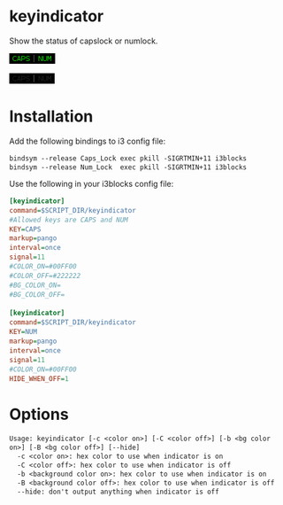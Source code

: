 # keyindicator

Show the status of capslock or numlock.

![](keyindicator-active.png)

![](keyindicator-inactive.png)

# Installation

Add the following bindings to i3 config file:

```
bindsym --release Caps_Lock exec pkill -SIGRTMIN+11 i3blocks
bindsym --release Num_Lock  exec pkill -SIGRTMIN+11 i3blocks
```

Use the following in your i3blocks config file:

``` ini
[keyindicator]
command=$SCRIPT_DIR/keyindicator
#Allowed keys are CAPS and NUM
KEY=CAPS
markup=pango
interval=once
signal=11
#COLOR_ON=#00FF00
#COLOR_OFF=#222222
#BG_COLOR_ON=
#BG_COLOR_OFF=
 
[keyindicator]
command=$SCRIPT_DIR/keyindicator
KEY=NUM
markup=pango
interval=once
signal=11
#COLOR_ON=#00FF00
HIDE_WHEN_OFF=1
```

# Options

```
Usage: keyindicator [-c <color on>] [-C <color off>] [-b <bg color on>] [-B <bg color off>] [--hide]
  -c <color on>: hex color to use when indicator is on
  -C <color off>: hex color to use when indicator is off
  -b <background color on>: hex color to use when indicator is on
  -B <background color off>: hex color to use when indicator is off
  --hide: don't output anything when indicator is off

```
